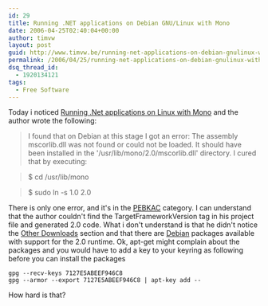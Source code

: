 ```yaml
---
id: 29
title: Running .NET applications on Debian GNU/Linux with Mono
date: 2006-04-25T02:40:04+00:00
author: timvw
layout: post
guid: http://www.timvw.be/running-net-applications-on-debian-gnulinux-with-mono/
permalink: /2006/04/25/running-net-applications-on-debian-gnulinux-with-mono/
dsq_thread_id:
  - 1920134121
tags:
  - Free Software
---
```

Today i noticed [Running .Net applications on Linux with Mono](http://www.linux.com/article.pl?sid=06/04/12/1921225) and the author wrote the following:

> I found that on Debian at this stage I got an error: The assembly mscorlib.dll was not found or could not be loaded. It should have been installed in the '/usr/lib/mono/2.0/mscorlib.dll' directory. I cured that by executing:
  
> $ cd /usr/lib/mono
  
> $ sudo ln -s 1.0 2.0 

There is only one error, and it's in the [PEBKAC](en.wikipedia.org/wiki/PEBKAC) category. I can understand that the author couldn't find the TargetFrameworkVersion tag in his project file and generated 2.0 code. What i don't understand is that he didn't notice the [Other Downloads](http://www.mono-project.com/Downloads) section and that there are [Debian](http://www.debian.org) packages available with support for the 2.0 runtime. Ok, apt-get might complain about the packages and you would have to add a key to your keyring as following before you can install the packages

```dos
gpg --recv-keys 7127E5ABEEF946C8
gpg --armor --export 7127E5ABEEF946C8 | apt-key add --
```

How hard is that?
